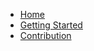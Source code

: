 <!-- docs/_sidebar.md -->

- [Home](/)
- [Getting Started](quickstart.md)
- [Contribution](contributing.md)
